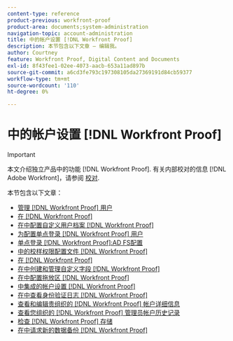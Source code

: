 ```yaml
---
content-type: reference
product-previous: workfront-proof
product-area: documents;system-administration
navigation-topic: account-administration
title: 中的帐户设置 [!DNL Workfront Proof]
description: 本节包含以下文章 — 编辑我。
author: Courtney
feature: Workfront Proof, Digital Content and Documents
exl-id: 8f43fee1-02ee-4073-aacb-653a11ad897b
source-git-commit: a6cd3fe793c197308105da27369191d84cb59377
workflow-type: tm+mt
source-wordcount: '110'
ht-degree: 0%

---
```


# 中的帐户设置 [!DNL Workfront Proof]

>[!IMPORTANT]
>
>本文介绍独立产品中的功能 [!DNL Workfront Proof]. 有关内部校对的信息 [!DNL Adobe Workfront]，请参阅 [校对](../../../review-and-approve-work/proofing/proofing.md).

本节包含以下文章：

* [管理 [!DNL Workfront Proof] 用户](../../../workfront-proof/wp-acct-admin/account-settings/manage-wp-users.md)
* [在 [!DNL Workfront Proof]](../../../workfront-proof/wp-acct-admin/account-settings/config-user-pref-in-wp.md)
* [在中配置自定义用户档案 [!DNL Workfront Proof]](../../../workfront-proof/wp-acct-admin/account-settings/configure-custom-profiles.md)
* [为配置单点登录 [!DNL Workfront Proof] 用户](../../../workfront-proof/wp-acct-admin/account-settings/configure-sso-for-wp-users.md)
* [单点登录 [!DNL Workfront Proof]:AD FS配置](../../../workfront-proof/wp-acct-admin/account-settings/sso-in-wp-adfs-configuration.md)
* [中的校样权限配置文件 [!DNL Workfront Proof]](../../../workfront-proof/wp-acct-admin/account-settings/proof-perm-profiles-in-wp.md)
* [在 [!DNL Workfront Proof]](../../../workfront-proof/wp-acct-admin/account-settings/configure-approval-decision-in-wp.md)
* [在中创建和管理自定义字段 [!DNL Workfront Proof]](../../../workfront-proof/wp-acct-admin/account-settings/create-and-manage-custom-fields.md)
* [在中配置拖放区 [!DNL Workfront Proof]](../../../workfront-proof/wp-acct-admin/account-settings/configure-dropzone-in-wp.md)
* [中集成的帐户设置 [!DNL Workfront Proof]](../../../workfront-proof/wp-acct-admin/account-settings/integrations-account-setup.md)
* [在中查看身份验证日志 [!DNL Workfront Proof]](../../../workfront-proof/wp-acct-admin/account-settings/view-auth-logs-in-wp.md)
* [查看和编辑贵组织的 [!DNL Workfront Proof] 帐户详细信息](../../../workfront-proof/wp-acct-admin/account-settings/view-edit-org-wp-acct-details.md)
* [查看您组织的 [!DNL Workfront Proof] 管理员帐户历史记录](../../../workfront-proof/wp-acct-admin/account-settings/view-org-wp-acct-history.md)
* [检查 [!DNL Workfront Proof] 存储](../../../workfront-proof/wp-acct-admin/account-settings/check-workfront-proof-storage.md)
* [在中请求新的数据备份 [!DNL Workfront Proof]](../../../workfront-proof/wp-acct-admin/account-settings/request-new-data-backup-in-wp.md)
